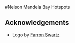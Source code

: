 #Nelson Mandela Bay Hotspots


## Acknowledgements
- Logo by [Farron Swartz](https://instagram.com/ff_slothz?r=nametag) 

